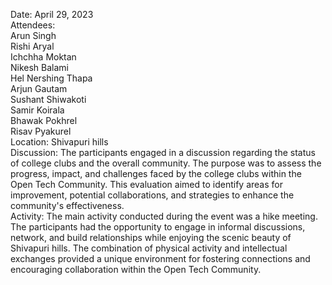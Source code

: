 Date: April 29, 2023  
Attendees:  
Arun Singh  
Rishi Aryal  
Ichchha Moktan  
Nikesh Balami  
Hel Nershing Thapa  
Arjun Gautam  
Sushant Shiwakoti  
Samir Koirala  
Bhawak Pokhrel  
Risav Pyakurel  
Location: Shivapuri hills  
Discussion: The participants engaged in a discussion regarding the status of
college clubs and the overall community. The purpose was to assess the
progress, impact, and challenges faced by the college clubs within the Open
Tech Community. This evaluation aimed to identify areas for improvement,
potential collaborations, and strategies to enhance the community's
effectiveness.  
Activity: The main activity conducted during the event was a hike meeting. The
participants had the opportunity to engage in informal discussions, network,
and build relationships while enjoying the scenic beauty of Shivapuri hills.
The combination of physical activity and intellectual exchanges provided a
unique environment for fostering connections and encouraging collaboration
within the Open Tech Community.

